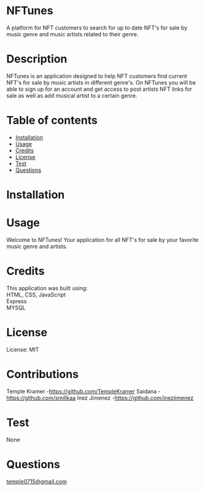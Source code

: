 # NFTunes
A platform for NFT customers to search for up to date NFT's for sale by music genre and music artists related to their genre. 

# Description

NFTunes is an application designed to help NFT customers find current NFT's for sale by music artists in different genre's. On NFTunes you will be able to sign up for an account and get access to post artists NFT links for sale as well as add musical artist to a certain genre. 


# Table of contents
* [Installation](#installation)
* [Usage](#usage)
* [Credits](#credits)
* [License](#license)
* [Test](#test)
* [Questions](#questions)

# Installation

# Usage

Welcome to NFTunes! Your application for all NFT's for sale by your favorite music genre and artists. 

# Credits
This application was built using: 
<br>HTML, CSS, JavaScript
<br>Express
<br>MYSQL
<br>

# License
License: MIT

# Contributions
Temple Kramer -https://github.com/TempleKramer
Saidana -https://github.com/smillkaa
Inez Jimenez -https://github.com/inezjimenez

# Test
None

# Questions
temple0715@gmail.com
